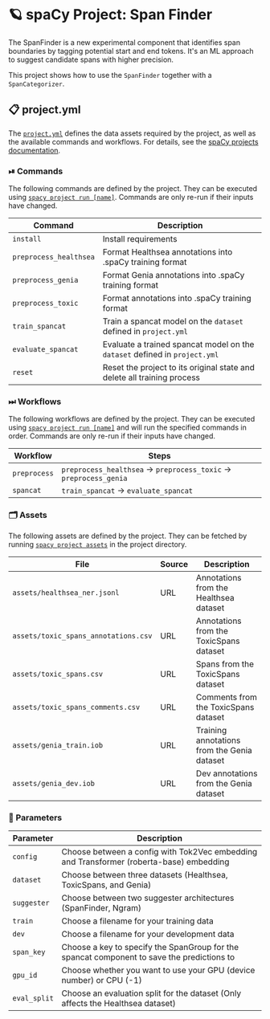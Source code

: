 <!-- SPACY PROJECT: AUTO-GENERATED DOCS START (do not remove) -->

# 🪐 spaCy Project: Span Finder

The SpanFinder is a new experimental component that identifies span boundaries
by tagging potential start and end tokens. It's an ML approach to suggest
candidate spans with higher precision.

This project shows how to use the `SpanFinder` together with a `SpanCategorizer`.

## 📋 project.yml

The [`project.yml`](project.yml) defines the data assets required by the
project, as well as the available commands and workflows. For details, see the
[spaCy projects documentation](https://spacy.io/usage/projects).

### ⏯ Commands

The following commands are defined by the project. They
can be executed using [`spacy project run [name]`](https://spacy.io/api/cli#project-run).
Commands are only re-run if their inputs have changed.

| Command | Description |
| --- | --- |
| `install` | Install requirements |
| `preprocess_healthsea` | Format Healthsea annotations into .spaCy training format |
| `preprocess_genia` | Format Genia annotations into .spaCy training format |
| `preprocess_toxic` | Format annotations into .spaCy training format |
| `train_spancat` | Train a spancat model on the `dataset` defined in `project.yml` |
| `evaluate_spancat` | Evaluate a trained spancat model  on the `dataset` defined in `project.yml` |
| `reset` | Reset the project to its original state and delete all training process |

### ⏭ Workflows

The following workflows are defined by the project. They
can be executed using [`spacy project run [name]`](https://spacy.io/api/cli#project-run)
and will run the specified commands in order. Commands are only re-run if their
inputs have changed.

| Workflow | Steps |
| --- | --- |
| `preprocess` | `preprocess_healthsea` &rarr; `preprocess_toxic` &rarr; `preprocess_genia` |
| `spancat` | `train_spancat` &rarr; `evaluate_spancat` |

### 🗂 Assets

The following assets are defined by the project. They can
be fetched by running [`spacy project assets`](https://spacy.io/api/cli#project-assets)
in the project directory.

| File | Source | Description |
| --- | --- | --- |
| `assets/healthsea_ner.jsonl` | URL | Annotations from the Healthsea dataset |
| `assets/toxic_spans_annotations.csv` | URL | Annotations from the ToxicSpans dataset |
| `assets/toxic_spans.csv` | URL | Spans from the ToxicSpans dataset |
| `assets/toxic_spans_comments.csv` | URL | Comments from the ToxicSpans dataset |
| `assets/genia_train.iob` | URL | Training annotations from the Genia dataset |
| `assets/genia_dev.iob` | URL | Dev annotations from the Genia dataset |

<!-- SPACY PROJECT: AUTO-GENERATED DOCS END (do not remove) -->

### 🔧 Parameters

| Parameter    | Description                                                                                |
| ------------ | ------------------------------------------------------------------------------------------ |
| `config`     | Choose between a config with Tok2Vec embedding and Transformer (roberta-base) embedding    |
| `dataset`    | Choose between three datasets (Healthsea, ToxicSpans, and Genia)                           |
| `suggester`  | Choose between two suggester architectures (SpanFinder, Ngram)                             |
| `train`      | Choose a filename for your training data                                                   |
| `dev`        | Choose a filename for your development data                                                |
| `span_key`   | Choose a key to specify the SpanGroup for the spancat component to save the predictions to |
| `gpu_id`     | Choose whether you want to use your GPU (device number) or CPU (-1)                        |
| `eval_split` | Choose an evaluation split for the dataset (Only affects the Healthsea dataset)            |
